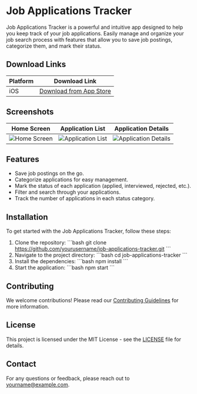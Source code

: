 
# Job Applications Tracker

Job Applications Tracker is a powerful and intuitive app designed to help you keep track of your job applications. Easily manage and organize your job search process with features that allow you to save job postings, categorize them, and mark their status.

## Download Links

| Platform | Download Link |
|----------|---------------|
| iOS      | [Download from App Store](https://www.apple.com/ios/app-store/) |

## Screenshots

| Home Screen | Application List | Application Details |
|-------------|------------------|---------------------|
| ![Home Screen](screenshots/home.png) | ![Application List](screenshots/application_list.png) | ![Application Details](screenshots/application_details.png) |

## Features

- Save job postings on the go.
- Categorize applications for easy management.
- Mark the status of each application (applied, interviewed, rejected, etc.).
- Filter and search through your applications.
- Track the number of applications in each status category.

## Installation

To get started with the Job Applications Tracker, follow these steps:

1. Clone the repository:
   \`\`\`bash
   git clone https://github.com/yourusername/job-applications-tracker.git
   \`\`\`
2. Navigate to the project directory:
   \`\`\`bash
   cd job-applications-tracker
   \`\`\`
3. Install the dependencies:
   \`\`\`bash
   npm install
   \`\`\`
4. Start the application:
   \`\`\`bash
   npm start
   \`\`\`

## Contributing

We welcome contributions! Please read our [Contributing Guidelines](CONTRIBUTING.md) for more information.

## License

This project is licensed under the MIT License - see the [LICENSE](LICENSE) file for details.

## Contact

For any questions or feedback, please reach out to [yourname@example.com](mailto:yourname@example.com).
